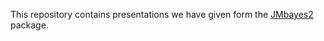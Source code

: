 This repository contains presentations we have given form the [JMbayes2](https://drizopoulos.github.io/JMbayes2/) package.
